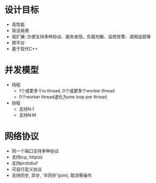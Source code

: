 
# 设计目标
- 高性能
- 简洁易用
- 易扩展: 方便支持多种协议、服务发现、负载均衡、监控告警、调用追踪等
- 跨平台
- 基于现代C++

# 并发模型
- 线程
    - 1个或更多个io thread, 0个或更多个worker thread
    - 0个worker thread退化为one loop per thread
- 协程
    - 支持N:1
    - 支持N:M

# 网络协议
- 同一个端口支持多种协议
- 支持tcp, http(s)
- 支持protobuf
- 可自行定义协议
- 支持同步, 异步, '半同步'(join), 取消等操作
